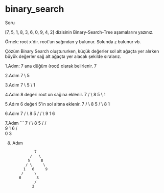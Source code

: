 # binary_search
Soru

[7, 5, 1, 8, 3, 6, 0, 9, 4, 2] dizisinin Binary-Search-Tree aşamalarını yazınız.

Örnek: root x'dir. root'un sağından y bulunur. Solunda z bulunur vb.

Çözüm
Binary Search oluştururken, küçük değerler sol alt ağaçta yer alırken büyük değerler sağ alt ağaçta yer alacak şekilde sıralarız.

1.Adım: 7 ana düğüm (root) olarak belirlenir.      7

2.Adım      7 \  5

3.Adım       7 \  5 \ 1

4.Adım 8 degeri root un sağına eklenir. 7 /   \  8     5 \ 1

5.Adım 6 değeri 5'in sol altına eklenir. 7 /   \  8     5 /   \ 8       1

6.Adım 7 /   \  8     5 /     /   \ 9      1      6

7.Adım ```
           7
         /   \ 
        8     5
      /     /   \
   9      1      6
         /        \
        0          3
  
8. Adım 
                
                 7
               /   \ 
              5     8
             / \     \
            1   6     9
           /     \      
          0       3     
                 /       
                2         

